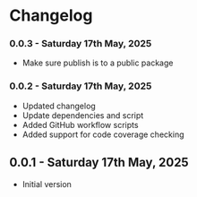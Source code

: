 # Changelog

### 0.0.3 - Saturday 17th May, 2025

- Make sure publish is to a public package

### 0.0.2 - Saturday 17th May, 2025

- Updated changelog
- Update dependencies and script
- Added GitHub workflow scripts
- Added support for code coverage checking

## 0.0.1 - Saturday 17th May, 2025

- Initial version